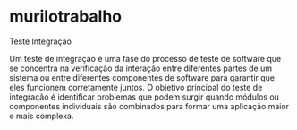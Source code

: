 # murilotrabalho

Teste Integração 

Um teste de integração é uma fase do processo de teste de software que se concentra na verificação da interação entre diferentes partes de um sistema ou entre diferentes componentes de software para garantir que eles funcionem corretamente juntos. O objetivo principal do teste de integração é identificar problemas que podem surgir quando módulos ou componentes individuais são combinados para formar uma aplicação maior e mais complexa.
